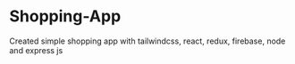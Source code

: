 # Shopping-App
Created simple shopping app with tailwindcss, react, redux, firebase, node and express js
